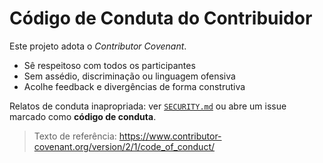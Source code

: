 # Código de Conduta do Contribuidor


Este projeto adota o *Contributor Covenant*.


- Sê respeitoso com todos os participantes
- Sem assédio, discriminação ou linguagem ofensiva
- Acolhe feedback e divergências de forma construtiva


Relatos de conduta inapropriada: ver [`SECURITY.md`](SECURITY.md) ou abre um issue marcado como **código de conduta**.


> Texto de referência: https://www.contributor-covenant.org/version/2/1/code_of_conduct/